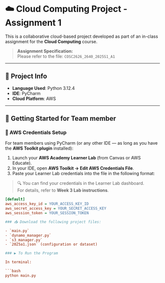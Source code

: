 # ☁️ Cloud Computing Project - Assignment 1

This is a collaborative cloud-based project developed as part of an in-class assignment for the **Cloud Computing** course.

> **Assignment Specification:**  
Please refer to the file: `COSC2626_2640_2025S1_A1`

---

## 📌 Project Info

- **Language Used**: Python 3.12.4  
- **IDE**: PyCharm  
- **Cloud Platform**: AWS

---

## 🚀 Getting Started for Team member

### 🔑 AWS Credentials Setup

For team members using PyCharm (or any other IDE — as long as you have the **AWS Toolkit plugin** installed):

1. Launch your **AWS Academy Learner Lab** (from Canvas or AWS Educate).
2. In your IDE, open **AWS Toolkit → Edit AWS Credentials File**.
3. Paste your Learner Lab credentials into the file in the following format:

> 🔍 You can find your credentials in the Learner Lab dashboard.  
> For details, refer to **Week 3 Lab instructions**.

```ini
[default]
aws_access_key_id = YOUR_ACCESS_KEY_ID
aws_secret_access_key = YOUR_SECRET_ACCESS_KEY
aws_session_token = YOUR_SESSION_TOKEN

### 📥 Download the following project files:

- `main.py`
- `dynamo_manager.py`
- `s3_manager.py`
- `2025a1.json` (configuration or dataset)

### ▶️ To Run the Program

In terminal:

```bash
python main.py
